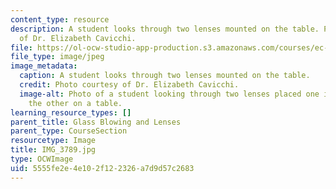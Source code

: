 ```yaml
---
content_type: resource
description: A student looks through two lenses mounted on the table. Photo courtesy
  of Dr. Elizabeth Cavicchi.
file: https://ol-ocw-studio-app-production.s3.amazonaws.com/courses/ec-050-recreate-experiments-from-history-inform-the-future-from-the-past-galileo-january-iap-2010/5555fe2e4e102f122326a7d9d57c2683_IMG_3789.jpg
file_type: image/jpeg
image_metadata:
  caption: A student looks through two lenses mounted on the table.
  credit: Photo courtesy of Dr. Elizabeth Cavicchi.
  image-alt: Photo of a student looking through two lenses placed one in front of
    the other on a table.
learning_resource_types: []
parent_title: Glass Blowing and Lenses
parent_type: CourseSection
resourcetype: Image
title: IMG_3789.jpg
type: OCWImage
uid: 5555fe2e-4e10-2f12-2326-a7d9d57c2683
---
```

